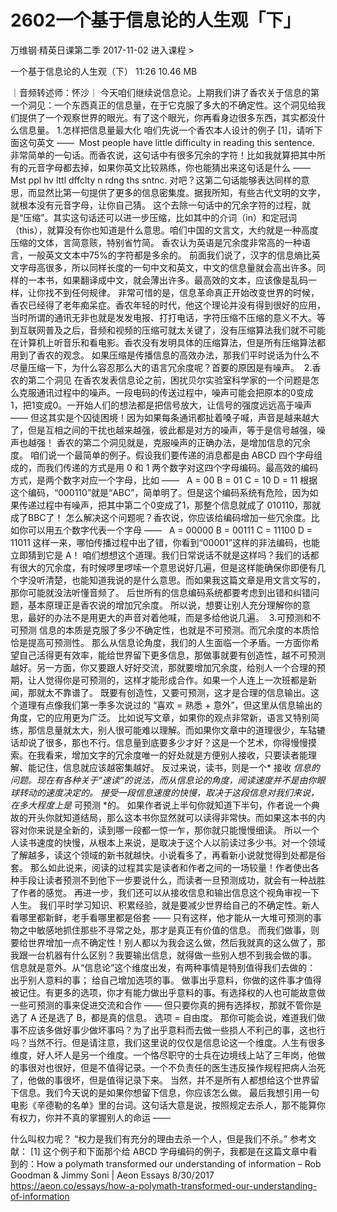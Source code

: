 # 2602一个基于信息论的人生观「下」


万维钢·精英日课第二季
2017-11-02
进入课程 >

一个基于信息论的人生观（下）
11:26 10.46 MB

｜音频转述师：怀沙｜
今天咱们继续说信息论。上期我们讲了香农关于信息的第一个洞见：一个东西真正的信息量，在于它克服了多大的不确定性。这个洞见给我们提供了一个观察世界的眼光。有了这个眼光，你再看身边很多东西，其实都没什么信息量。
1.怎样把信息量最大化
咱们先说一个香农本人设计的例子 [1]，请听下面这句英文 —— 
Most people have little difficulty in reading this sentence.
非常简单的一句话。而香农说，这句话中有很多冗余的字符！比如我就算把其中所有的元音字母都去掉，如果你英文比较熟练，你也能猜出来这句话是什么 —— 
Mst ppl hv lttl dffclty n rdng ths sntnc.
对吧？这第二句话能够表达同样的意思，而显然比第一句提供了更多的信息密集度。据我所知，有些古代文明的文字，就根本没有元音字母，让你自己猜。
这个去除一句话中的冗余字符的过程，就是“压缩”。其实这句话还可以进一步压缩，比如其中的介词（in）和定冠词（this），就算没有你也知道是什么意思。咱们中国的文言文，大约就是一种高度压缩的文体，言简意赅，特别省竹简。
香农认为英语是冗余度非常高的一种语言，一般英文文本中75%的字符都是多余的。
前面我们说了，汉字的信息熵比英文字母高很多，所以同样长度的一句中文和英文，中文的信息量就会高出许多。同样的一本书，如果翻译成中文，就会薄出许多。最高效的文本，应该像是乱码一样，让你找不到任何规律。
非常可惜的是，信息革命真正开始改变世界的时候，香农已经得了老年痴呆症。香农年轻的时代，他这个理论并没有得到很好的应用，当时所谓的通讯无非也就是发发电报、打打电话，字符压缩不压缩的意义不大。等到互联网普及之后，音频和视频的压缩可就太关键了，没有压缩算法我们就不可能在计算机上听音乐和看电影。香农没有发明具体的压缩算法，但是所有压缩算法都用到了香农的观念。
如果压缩是传播信息的高效办法，那我们平时说话为什么不尽量压缩一下，为什么容忍那么大的语言冗余度呢？首要的原因是有噪声。 
2.香农的第二个洞见
在香农发表信息论之前，困扰贝尔实验室科学家的一个问题是怎么克服通讯过程中的噪声。一段电码的传送过程中，噪声可能会把原本的0变成1，把1变成0。一开始人们的想法都是把信号放大，让信号的强度远远高于噪声 —— 但这其实是个囚徒困境！因为如果每条通讯都扯着嗓子喊，声音是越来越大了，但是互相之间的干扰也越来越强，彼此都是对方的噪声，等于是信号越强，噪声也越强！
香农的第二个洞见就是，克服噪声的正确办法，是增加信息的冗余度。
咱们说一个最简单的例子。假设我们要传递的消息都是由 ABCD 四个字母组成的，而我们传递的方式是用 0 和 1 两个数字对这四个字母编码。最高效的编码方式，是两个数字对应一个字母，比如 ——  
A = 00
B = 01
C = 10
D = 11
根据这个编码，“000110”就是“ABC”，简单明了。但是这个编码系统有危险，因为如果传递过程中有噪声，把其中第二个0变成了1，那整个信息就成了 010110，那就成了BBC了！
怎么解决这个问题呢？香农说，你应该给编码增加一些冗余度。比如你可以用五个数字代表一个字母 ——  
A = 00000
B = 00111
C = 11100
D = 11011
这样一来，哪怕传播过程中出了错，你看到“00001”这样的非法编码，也能立即猜到它是 A！
咱们想想这个道理。我们日常说话不就是这样吗？我们的话都有很大的冗余度，有时候啰里啰嗦一个意思说好几遍，但是这样能确保你即便有几个字没听清楚，也能知道我说的是什么意思。而如果我这篇文章是用文言文写的，那你可能就没法听懂音频了。
后世所有的信息编码系统都要考虑到出错和纠错问题，基本原理正是香农说的增加冗余度。 所以说，想要让别人充分理解你的意思，最好的办法不是用更大的声音对着他喊，而是多给他说几遍。 
3.可预测和不可预测
信息的本质是克服了多少不确定性，也就是不可预测。而冗余度的本质恰恰是提高可预测性。
那么从信息论角度，我们的人生面临一个矛盾。一方面你希望自己活得更有效率，能给世界留下更多信息，那做事就要有创造性，越不可预测越好。另一方面，你又要跟人好好交流，那就要增加冗余度，给别人一个合理的预期，让人觉得你是可预测的，这样才能形成合作。如果一个人连上一次班都是新闻，那就太不靠谱了。
既要有创造性，又要可预测，这才是合理的信息输出。这个道理有点像我们第一季多次说过的 “喜欢 = 熟悉 + 意外”，但这里从信息输出的角度，它的应用更为广泛。
比如说写文章，如果你的观点非常新，语言又特别简练，那信息量就太大，别人很可能难以理解。而如果你文章中的道理很少，车轱辘话却说了很多，那也不行。信息量到底要多少才好？这是一个艺术，你得慢慢摸索。在我看来，增加文字的冗余度唯一的好处就是方便别人接收，只要读者能理解、能记住，信息就应该越密集越好。
反过来说，读书，则是一个* 接收 *信息的问题。现在有各种关于“速读”的说法，而从信息论的角度，阅读速度并不是由你眼球转动的速度决定的。
接受一段信息速度的快慢，取决于这段信息对我们来说，在多大程度上是* 可预测 *的。
如果作者说上半句你就知道下半句，作者说一个典故的开头你就知道结局，那么这本书你显然就可以读得非常快。而如果这本书的内容对你来说是全新的，读到哪一段都一惊一乍，那你就只能慢慢细读。
所以一个人读书速度的快慢，从根本上来说，是取决于这个人以前读过多少书。对一个领域了解越多，读这个领域的新书就越快。小说看多了，再看新小说就觉得到处都是俗套。
那么如此说来，阅读的过程其实是读者和作者之间的一场较量！作者使出各种手段让读者预测不到他下一步要说什么，而读者一旦预测成功，就会有一种战胜了作者的感觉。
再进一步，我们还可以从接收信息和输出信息这个视角审视一下人生。
我们平时学习知识、积累经验，就是要减少世界给自己的不确定性。新人看哪里都新鲜，老手看哪里都是俗套 —— 只有这样，他才能从一大堆可预测的事物之中敏感地抓住那些不寻常之处，那才是真正有价值的信息。
而我们做事，则要给世界增加一点不确定性！别人都以为我会这么做，然后我就真的这么做了，那我跟一台机器有什么区别？我要输出信息，就得做一些别人想不到我会做的事。
信息就是意外。从“信息论”这个维度出发，有两种事情是特别值得我们去做的：
出乎别人意料的事；
给自己增加选项的事。
做事出乎意料，你做的这件事才值得被记住。有更多的选项，你才有能力做出乎意料的事。有选择权的人也可能故意做一些可预测的事来促进交流和合作 —— 但只要你真的拥有选择权，那就不管你是选了 A 还是选了 B，都是真的信息。 选项 = 自由度。
那你可能会说，难道我们做事不应该多做好事少做坏事吗？为了出乎意料而去做一些损人不利己的事，这也行吗？当然不行。但是请注意，我们这里说的仅仅是信息论这一个维度。人生有很多维度，好人坏人是另一个维度。一个恪尽职守的士兵在边境线上站了三年岗，他做的事很对也很好，但是不值得记录。一个不负责任的医生违反操作规程把病人治死了，他做的事很坏，但是值得记录下来。
当然，并不是所有人都想给这个世界留下信息。我们今天说的是如果你想留下信息，你应该怎么做。
最后我想引用一句电影《辛德勒的名单》里的台词。这句话大意是说，按照规定去杀人，那不能算你有权力，你并不真的掌握别人的命运 ——  

什么叫权力呢？ “权力是我们有充分的理由去杀一个人，但是我们不杀。”
参考文献：
[1] 这个例子和下面那个给 ABCD 字母编码的例子，我都是在这篇文章中看到的：How a polymath transformed our understanding of information – Rob Goodman & Jimmy Soni | Aeon Essays 8/30/2017 
https://aeon.co/essays/how-a-polymath-transformed-our-understanding-of-information

